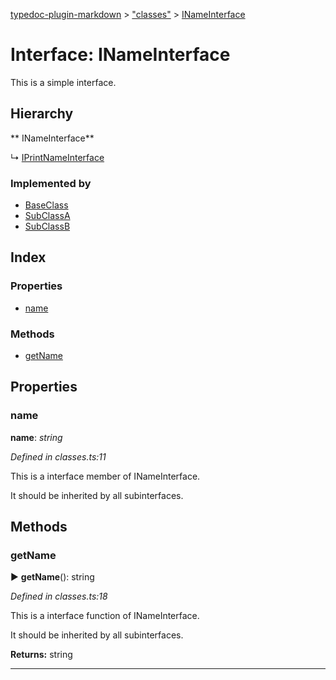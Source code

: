 [typedoc-plugin-markdown](../index.md) > ["classes"](../modules/_classes_.md) > [INameInterface](../interfaces/_classes_.inameinterface.md)

# Interface: INameInterface


This is a simple interface.

## Hierarchy

** INameInterface**

↳ [IPrintNameInterface](../interfaces/_classes_.iprintnameinterface.md)







### Implemented by

* [BaseClass](../classes/_classes_.baseclass.md)
* [SubClassA](../classes/_classes_.subclassa.md)
* [SubClassB](../classes/_classes_.subclassb.md)

## Index

### Properties

* [name](_classes_.inameinterface.md#name)


### Methods

* [getName](_classes_.inameinterface.md#getname)



## Properties

<a id="name"></a>
###  name
**name**:  *string* 

*Defined in classes.ts:11*


This is a interface member of INameInterface.

It should be inherited by all subinterfaces.







## Methods

<a id="getname"></a>

###  getName

► **getName**(): string

*Defined in classes.ts:18*

This is a interface function of INameInterface.

It should be inherited by all subinterfaces.





**Returns:** string

---



